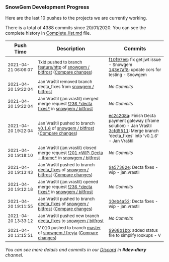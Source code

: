 
### SnowGem Development Progress

Here are the last 10 pushes to the projects we are currently working.

There is a total of 4388 commits since 20/01/2020. You can see the complete history in
 [Complete_list.md](Complete_list.md) file.

| Push Time | Description | Commits |
| --- | --- | --- |
| <sub>2021-04-21 06:06:07</sub> | <sub>Txid pushed to branch [feature/http](https://gitlab.com/snowgem/bitfrost/commits/feature/http) of [snowgem / bitfrost](https://gitlab.com/snowgem/bitfrost) ([Compare changes](https://gitlab.com/snowgem/bitfrost/compare/3e72cd759456111501949c611a925b9006f21e25...143e7af873562a306ff31a25b00e713b93fceac7))</sub> | <sub>[f10f97e6](https://gitlab.com/snowgem/bitfrost/-/commit/f10f97e6da670217fc281a19ed85640523bb0ca3): fix get jwt issue - Snowgem<br>[143e7af8](https://gitlab.com/snowgem/bitfrost/-/commit/143e7af873562a306ff31a25b00e713b93fceac7): update cors for testing - Snowgem</sub> |
| <sub>2021-04-20 19:22:04</sub> | <sub>Jan Vraštil removed branch decta_fixes from [snowgem / bitfrost](https://gitlab.com/snowgem/bitfrost)</sub> | <sub>_No Commits_</sub> |
| <sub>2021-04-20 19:22:04</sub> | <sub>Jan Vraštil (jan.vrastil) merged merge request [\!236 \*decta fixes\*](https://gitlab.com/snowgem/bitfrost/-/merge_requests/236) in [snowgem / bitfrost](https://gitlab.com/snowgem/bitfrost)</sub> | <sub>_No Commits_</sub> |
| <sub>2021-04-20 19:22:04</sub> | <sub>Jan Vraštil pushed to branch [v0\.1\.6](https://gitlab.com/snowgem/bitfrost/commits/v0.1.6) of [snowgem / bitfrost](https://gitlab.com/snowgem/bitfrost) ([Compare changes](https://gitlab.com/snowgem/bitfrost/compare/fa8cea9893229a9641effce1845aa84c5eac63d7...3cfd5511b605645a01835d56ffef5f0ae3533730))</sub> | <sub>[ec2c208a](https://gitlab.com/snowgem/bitfrost/-/commit/ec2c208a95d5d37c21749e50809e28e421515403): Finish Decta payment gateway (iframe solution) - Jan Vraštil<br>[3cfd5511](https://gitlab.com/snowgem/bitfrost/-/commit/3cfd5511b605645a01835d56ffef5f0ae3533730): Merge branch 'decta_fixes' into 'v0.1.6' - Jan Vraštil</sub> |
| <sub>2021-04-20 19:18:10</sub> | <sub>Jan Vraštil (jan.vrastil) closed merge request [\!201 \*WIP: Decta \-  iframe\*](https://gitlab.com/snowgem/bitfrost/-/merge_requests/201) in [snowgem / bitfrost](https://gitlab.com/snowgem/bitfrost)</sub> | <sub>_No Commits_</sub> |
| <sub>2021-04-20 19:13:43</sub> | <sub>Jan Vraštil pushed to branch [decta\_fixes](https://gitlab.com/snowgem/bitfrost/commits/decta_fixes) of [snowgem / bitfrost](https://gitlab.com/snowgem/bitfrost) ([Compare changes](https://gitlab.com/snowgem/bitfrost/compare/10eb4a520d729e7e376338ae18ab74d25c5fa39c...9a57382e2f5479406b46956ab95c6a4f275057f8))</sub> | <sub>[9a57382e](https://gitlab.com/snowgem/bitfrost/-/commit/9a57382e2f5479406b46956ab95c6a4f275057f8): Decta fixes - wip - jan.vrastil</sub> |
| <sub>2021-04-20 19:12:18</sub> | <sub>Jan Vraštil (jan.vrastil) opened merge request [\!236 \*decta fixes\*](https://gitlab.com/snowgem/bitfrost/-/merge_requests/236) in [snowgem / bitfrost](https://gitlab.com/snowgem/bitfrost)</sub> | <sub>_No Commits_</sub> |
| <sub>2021-04-20 19:11:55</sub> | <sub>Jan Vraštil pushed to branch [decta\_fixes](https://gitlab.com/snowgem/bitfrost/commits/decta_fixes) of [snowgem / bitfrost](https://gitlab.com/snowgem/bitfrost) ([Compare changes](https://gitlab.com/snowgem/bitfrost/compare/8a1650ab072a40df571343c5261f1eea5707bfb5...10eb4a520d729e7e376338ae18ab74d25c5fa39c))</sub> | <sub>[10eb4a52](https://gitlab.com/snowgem/bitfrost/-/commit/10eb4a520d729e7e376338ae18ab74d25c5fa39c): Decta fixes - wip - jan.vrastil</sub> |
| <sub>2021-04-20 13:33:12</sub> | <sub>Jan Vraštil pushed new branch [decta\_fixes](https://gitlab.com/snowgem/bitfrost/commits/decta_fixes) to [snowgem / bitfrost](https://gitlab.com/snowgem/bitfrost)</sub> | <sub>_No Commits_</sub> |
| <sub>2021-04-20 12:15:51</sub> | <sub>V 010 pushed to branch [master](https://gitlab.com/snowgem/freyja/commits/master) of [snowgem / freyja](https://gitlab.com/snowgem/freyja) ([Compare changes](https://gitlab.com/snowgem/freyja/compare/e1936ac02905d023e53b659d1bdd966acb350656...9968b1bb550c24ea59c564157ecb7cd3aa8bffbc))</sub> | <sub>[9968b1bb](https://gitlab.com/snowgem/freyja/-/commit/9968b1bb550c24ea59c564157ecb7cd3aa8bffbc): added status file to simplify lookups - V</sub> |

_You can see more details and commits in our [Discord](https://discord.gg/zumGnbg) in **#dev-diary** channel._
